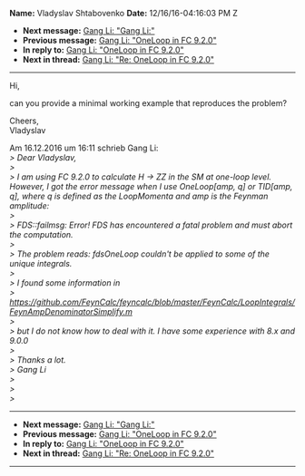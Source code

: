 **Name:** Vladyslav Shtabovenko
**Date:** 12/16/16-04:16:03 PM Z

  - **Next message:** [Gang Li: "Gang Li:"](1138.html)
  - **Previous message:** [Gang Li: "OneLoop in FC 9.2.0"](1136.html)
  - **In reply to:** [Gang Li: "OneLoop in FC 9.2.0"](1136.html)
  - **Next in thread:** [Gang Li: "Re: OneLoop in FC 9.2.0"](1140.html)

-----

Hi,  

can you provide a minimal working example that reproduces the problem?  

Cheers,  
Vladyslav  

Am 16.12.2016 um 16:11 schrieb Gang Li:  
*\> Dear Vladyslav,*  
*\>*  
*\> I am using FC 9.2.0 to calculate H -\> ZZ in the SM at one-loop
level. However, I got the error message when I use OneLoop[amp,
q] or TID[amp, q], where q is defined as the LoopMomenta and
amp is the Feynman amplitude:*  
*\>*  
*\> FDS::failmsg: Error\! FDS has encountered a fatal problem and must
abort the computation.*  
*\>*  
*\> The problem reads: fdsOneLoop couldn't be applied to some of the
unique integrals.*  
*\>*  
*\> I found some information in*  
*\>
https://github.com/FeynCalc/feyncalc/blob/master/FeynCalc/LoopIntegrals/FeynAmpDenominatorSimplify.m*  
*\>*  
*\> but I do not know how to deal with it. I have some experience with
8.x and 9.0.0*  
*\>*  
*\> Thanks a lot.*  
*\> Gang Li*  
*\>*  
*\>*  
*\>*  

-----

  - **Next message:** [Gang Li: "Gang Li:"](1138.html)
  - **Previous message:** [Gang Li: "OneLoop in FC 9.2.0"](1136.html)
  - **In reply to:** [Gang Li: "OneLoop in FC 9.2.0"](1136.html)
  - **Next in thread:** [Gang Li: "Re: OneLoop in FC 9.2.0"](1140.html)

-----

